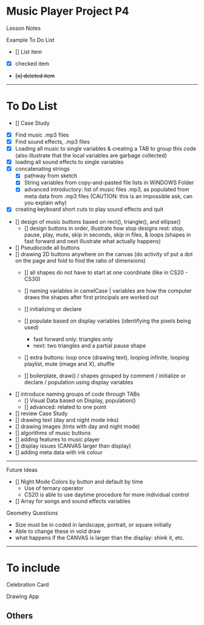 # Music Player Project P4
Lesson Notes

Example To Do List
- [] List item
- [x] checked item
- <del> [x] deleted item </del>

---

# To Do List

- [] Case Study
- [x] Find music .mp3 files
- [x] Find sound effects, .mp3 files
- [x] Loading all music to single variables & creating a TAB to group this code (also illustrate that the local variables are garbage collected)
- [x] loading all sound effects to single variables
- [x] concatenating strings
  - [x] pathway from sketch
  - [x] String variables from copy-and-pasted file lists in WiNDOWS Folder
  - [x] advanced introductory: list of music files .mp3, as populated from meta data from .mp3 files (CAUTION: this is an impossible ask, can you explain why)
- [x] creating keyboard short cuts to play sound effects and quit
- [] design of music buttons based on rect(), triangle(), and ellipse()
  - [] design buttons in order, illustrate how stop designs rest: stop, pause, play, mute, skip in seconds, skip in files, & loops (shapes in fast forward and next illustrate what actually happens)
- [] Pseudocode all buttons
- [] drawing 2D buttons anywhere on the canvas (do activity of put a dot on the page and fold to find the ratio of dimensions)
  - [] all shapes do not have to start at one coordinate (like in CS20 - CS30)
  - [] naming variables in camelCase | variables are how the computer draws the shapes after first principals are worked out
  - [] initializing or declare
  - [] populate based on display variables (identifying the pixels being used)
  
    - fast forward only: triangles only
    - next: two triangles and a partial pause shape
  - [] extra buttons: loop once (drawing text), looping infinite, looping playlist, mute (image and X), shuffle

  - [] boilerplate, draw() / shapes grouped by comment / initialize or declare / population using display variables
- [] introduce naming groups of code through TABs
  - [] Visual Data based on Display, population()
  - [] advanced: related to one point
- [] review Case Study
- [] drawing text (day and night mode inks)
- [] drawing images (tints with day and night mode)
- [] algorithms of music buttons
- [] adding features to music player
- [] display issues (CANVAS larger than display)
- [] adding meta data with ink colour

---

Future Ideas

- [] Night Mode Colors by button and default by time
  - Use of ternary operator
  - CS20 is able to use daytime procedure for more individual control
- [] Array for songs and sound effects variables

Geometry Questions
- Size must be in coded in landscape, portrait, or square initially
- Able to change these in void draw
- what happens if the CANVAS is larger than the display: shink it, etc.
---

# To include

Celebration Card

Drawing App

Others
---

